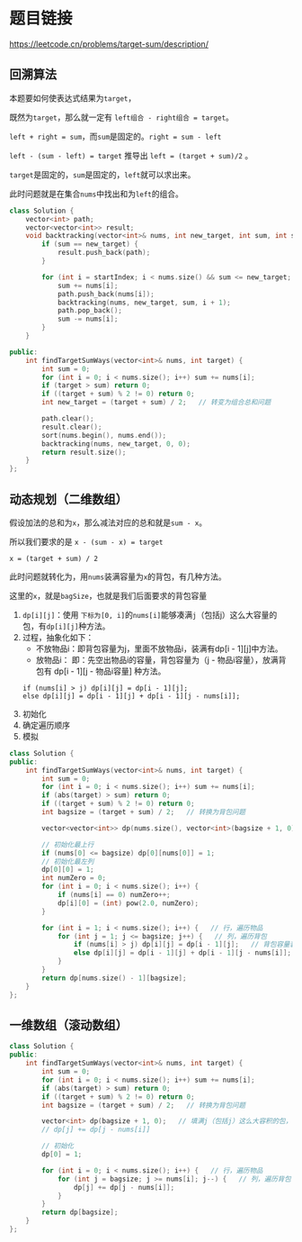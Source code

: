 # 题目链接

https://leetcode.cn/problems/target-sum/description/

## 回溯算法

本题要如何使表达式结果为`target`，

既然为`target`，那么就一定有 `left组合 - right组合 = target`。

`left + right = sum`，而`sum`是固定的。`right = sum - left`

`left - (sum - left) = target` 推导出 `left = (target + sum)/2` 。

`target`是固定的，`sum`是固定的，`left`就可以求出来。

此时问题就是在集合`nums`中找出和为`left`的组合。

```cpp
class Solution {
    vector<int> path;
    vector<vector<int>> result;
    void backtracking(vector<int>& nums, int new_target, int sum, int startIndex) {
        if (sum == new_target) {
            result.push_back(path);
        }

        for (int i = startIndex; i < nums.size() && sum <= new_target; i++) {
            sum += nums[i];
            path.push_back(nums[i]);
            backtracking(nums, new_target, sum, i + 1);
            path.pop_back();
            sum -= nums[i];
        }
    }

public:
    int findTargetSumWays(vector<int>& nums, int target) {
        int sum = 0;
        for (int i = 0; i < nums.size(); i++) sum += nums[i];
        if (target > sum) return 0;
        if ((target + sum) % 2 != 0) return 0;
        int new_target = (target + sum) / 2;   // 转变为组合总和问题

        path.clear();
        result.clear();
        sort(nums.begin(), nums.end());
        backtracking(nums, new_target, 0, 0);
        return result.size();
    }
};
```

## 动态规划（二维数组）

假设加法的总和为`x`，那么减法对应的总和就是`sum - x`。

所以我们要求的是 `x - (sum - x) = target`

`x = (target + sum) / 2`

此时问题就转化为，用`nums`装满容量为`x`的背包，有几种方法。

这里的`x`，就是`bagSize`，也就是我们后面要求的背包容量


1. `dp[i][j]`：使用 `下标为[0, i]`的`nums[i]`能够凑满`j`（包括j）这么大容量的包，有`dp[i][j]`种方法。
2. 过程，抽象化如下：
    - 不放物品i：即背包容量为j，里面不放物品i，装满有dp[i - 1][j]中方法。
    - 放物品i： 即：先空出物品i的容量，背包容量为（j - 物品i容量），放满背包有 dp[i - 1][j - 物品i容量] 种方法。
    ```
    if (nums[i] > j) dp[i][j] = dp[i - 1][j]; 
    else dp[i][j] = dp[i - 1][j] + dp[i - 1][j - nums[i]];
    ```
3. 初始化
4. 确定遍历顺序
5. 模拟

```cpp
class Solution {
public:
    int findTargetSumWays(vector<int>& nums, int target) {
        int sum = 0;
        for (int i = 0; i < nums.size(); i++) sum += nums[i];
        if (abs(target) > sum) return 0;
        if ((target + sum) % 2 != 0) return 0;
        int bagsize = (target + sum) / 2;   // 转换为背包问题

        vector<vector<int>> dp(nums.size(), vector<int>(bagsize + 1, 0));   // 使用 下标为[0, i]的nums[i]能够凑满j（包括j）这么大容量的包，有dp[i][j]种方法

        // 初始化最上行
        if (nums[0] <= bagsize) dp[0][nums[0]] = 1;
        // 初始化最左列
        dp[0][0] = 1;
        int numZero = 0;
        for (int i = 0; i < nums.size(); i++) {
            if (nums[i] == 0) numZero++;
            dp[i][0] = (int) pow(2.0, numZero);
        }

        for (int i = 1; i < nums.size(); i++) {   // 行，遍历物品
            for (int j = 1; j <= bagsize; j++) {   // 列，遍历背包
                if (nums[i] > j) dp[i][j] = dp[i - 1][j];   // 背包容量装不下物品i，选择不放
                else dp[i][j] = dp[i - 1][j] + dp[i - 1][j - nums[i]];   // 不放的方案数+放的方案数
            }
        }
        return dp[nums.size() - 1][bagsize];
    }
};
```

## 一维数组（滚动数组）

```cpp
class Solution {
public:
    int findTargetSumWays(vector<int>& nums, int target) {
        int sum = 0;
        for (int i = 0; i < nums.size(); i++) sum += nums[i];
        if (abs(target) > sum) return 0;
        if ((target + sum) % 2 != 0) return 0;
        int bagsize = (target + sum) / 2;   // 转换为背包问题

        vector<int> dp(bagsize + 1, 0);   // 填满j（包括j）这么大容积的包，有dp[j]种方法
        // dp[j] += dp[j - nums[i]]

        // 初始化
        dp[0] = 1;

        for (int i = 0; i < nums.size(); i++) {   // 行，遍历物品
            for (int j = bagsize; j >= nums[i]; j--) {   // 列，遍历背包
                dp[j] += dp[j - nums[i]];
            }
        }
        return dp[bagsize];
    }
};

```
